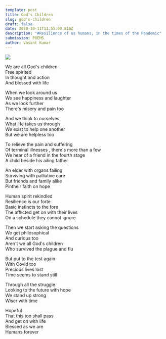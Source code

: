 ```yaml
---
template: post
title: God's Children
slug: god's-children
draft: false
date: 2020-10-11T11:55:00.816Z
description: "#Resilience of us humans, in the times of the Pandemic"
submission: POEMS
author: Vasant Kumar
---
```

![](/media/todd-kent-kw1p8r-uowi-unsplash.jpeg)

We are all God's children\
Free spirited\
In thought and action\
And blessed with life

When we look around us\
We see happiness and laughter\
As we look further\
There's misery and pain too

And we think to ourselves\
What life takes us through\
We exist to help one another\
But we are helpless too

To relieve the pain and suffering\
Of terminal illnesses , there's more than a few\
We hear of a friend in the fourth stage\
A child beside his ailing father

An elder with organs failing\
Surviving with palliative care\
But friends and family alike\
Pintheir faith on hope

Human spirit rekindled\
Resilience is our forte\
Basic instincts to the fore\
The afflicted get on with their lives\
On a schedule they cannot ignore

Then we start asking the questions\
We get philosophical\
And curious too\
Aren't we all God's children\
Who survived the plague and flu

But put to the test again\
With Covid too\
Precious lives lost\
Time seems to stand still

Through all the struggle\
Looking to the future with hope\
We stand up strong\
Wiser with time

Hopeful\
That this too shall pass\
And get on with life\
Blessed as we are\
Humans forever